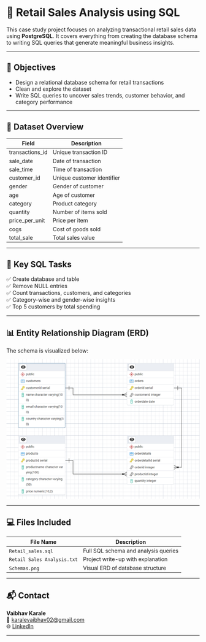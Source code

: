 # 🛒 Retail Sales Analysis using SQL

This case study project focuses on analyzing transactional retail sales data using **PostgreSQL**. It covers everything from creating the database schema to writing SQL queries that generate meaningful business insights.

---

## 📌 Objectives

- Design a relational database schema for retail transactions  
- Clean and explore the dataset  
- Write SQL queries to uncover sales trends, customer behavior, and category performance  

---

## 🧾 Dataset Overview

| Field           | Description                          |
|----------------|--------------------------------------|
| transactions_id| Unique transaction ID                |
| sale_date       | Date of transaction                  |
| sale_time       | Time of transaction                  |
| customer_id     | Unique customer identifier           |
| gender          | Gender of customer                   |
| age             | Age of customer                      |
| category        | Product category                     |
| quantity        | Number of items sold                 |
| price_per_unit  | Price per item                       |
| cogs            | Cost of goods sold                   |
| total_sale      | Total sales value                    |

---

## 🧠 Key SQL Tasks

✅ Create database and table  
✅ Remove NULL entries  
✅ Count transactions, customers, and categories  
✅ Category-wise and gender-wise insights  
✅ Top 5 customers by total spending  

---

## 📊 Entity Relationship Diagram (ERD)

The schema is visualized below:

![ERD Schema](Schemas.png)

---

## 💻 Files Included

| File Name                 | Description                                |
|--------------------------|--------------------------------------------|
| `Retail_sales.sql`       | Full SQL schema and analysis queries       |
| `Retail Sales Analysis.txt` | Project write-up with explanation         |
| `Schemas.png`            | Visual ERD of database structure           |

---

## 📬 Contact

**Vaibhav Karale**  
📧 karalevaibhav02@gmail.com  
🌐 [LinkedIn](https://www.linkedin.com/in/vaibhav-karale)

---


